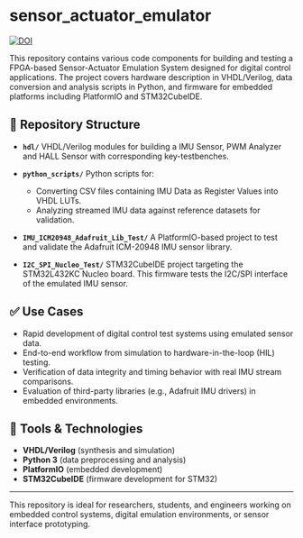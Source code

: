 # sensor_actuator_emulator
[![DOI](https://zenodo.org/badge/DOI/10.5281/zenodo.15243424.svg)](https://doi.org/10.5281/zenodo.15243424)

This repository contains various code components for building and testing a FPGA-based Sensor-Actuator Emulation System designed for digital control applications. The project covers hardware description in VHDL/Verilog, data conversion and analysis scripts in Python, and firmware for embedded platforms including PlatformIO and STM32CubeIDE.

## 📁 Repository Structure

- **`hdl/`**
  VHDL/Verilog modules for building a IMU Sensor, PWM Analyzer and HALL Sensor with corresponding key-testbenches.

- **`python_scripts/`**
  Python scripts for:
  - Converting CSV files containing IMU Data as Register Values into VHDL LUTs.
  - Analyzing streamed IMU data against reference datasets for validation.

- **`IMU_ICM20948_Adafruit_Lib_Test/`**
  A PlatformIO-based project to test and validate the Adafruit ICM-20948 IMU sensor library.

- **`I2C_SPI_Nucleo_Test/`**
  STM32CubeIDE project targeting the STM32L432KC Nucleo board. This firmware tests the I2C/SPI interface of the emulated IMU sensor.

## ✅ Use Cases

- Rapid development of digital control test systems using emulated sensor data.
- End-to-end workflow from simulation to hardware-in-the-loop (HIL) testing.
- Verification of data integrity and timing behavior with real IMU stream comparisons.
- Evaluation of third-party libraries (e.g., Adafruit IMU drivers) in embedded environments.

## 🔧 Tools & Technologies

- **VHDL/Verilog** (synthesis and simulation)
- **Python 3** (data preprocessing and analysis)
- **PlatformIO** (embedded development)
- **STM32CubeIDE** (firmware development for STM32)

---

This repository is ideal for researchers, students, and engineers working on embedded control systems, digital emulation environments, or sensor interface prototyping.

